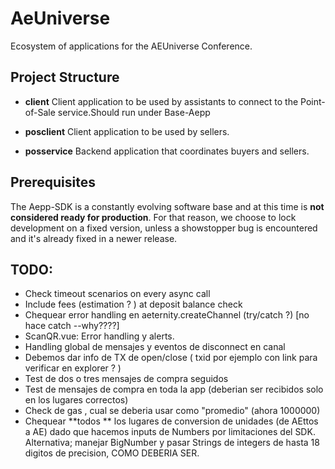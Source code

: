 # AeUniverse

Ecosystem of applications for the AEUniverse Conference.

## Project Structure

* **client** Client application to be used by assistants to connect to the Point-of-Sale service.Should run under Base-Aepp

* **posclient** Client application to be used by sellers.

* **posservice** Backend application that coordinates buyers and sellers.

## Prerequisites

The Aepp-SDK is a constantly evolving software base and at this time is **not considered ready for production**. For that reason, we choose to lock development on a fixed version, unless a showstopper bug is encountered and it's already fixed in a newer release.
  
## TODO:

* Check timeout scenarios on every async call
* Include  fees (estimation ? ) at deposit balance check
* Chequear error handling en aeternity.createChannel (try/catch ?) [no hace catch --why????]
* ScanQR.vue: Error handling y alerts. 
* Handling global de mensajes y eventos de disconnect en canal
* Debemos dar info de TX de open/close ( txid por ejemplo con link para verificar en explorer ? )
* Test de dos o tres mensajes de compra seguidos
* Test de mensajes de compra en toda la app (deberian ser recibidos solo en los lugares correctos)
* Check de gas , cual se deberia usar como "promedio" (ahora 1000000)
* Chequear **todos ** los lugares de conversion de unidades (de AEttos a AE) dado que hacemos inputs de Numbers por limitaciones del SDK. Alternativa; manejar BigNumber y pasar Strings de integers de hasta 18 digitos de precision, COMO DEBERIA SER.


